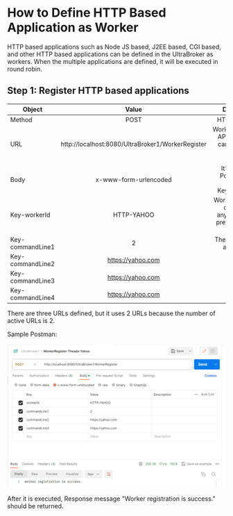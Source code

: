 # How to Define HTTP Based Application as Worker
HTTP based applications such as Node JS based, J2EE based, CGI based, and other HTTP based applications can be defined in the UltraBroker as workers. When the multiple applications are defined, it will be executed in round robin. 

## Step 1: Register HTTP based applications

| Object        | Value           | Description  |
| ------------- |:-------------:| -----:|
| Method      | POST | HTTP Method |
| URL      | http://localhost:8080/UltraBroker1/WorkerRegister      |   WorkerRegister API where we can register a worker process. |
| Body | x-www-form-urlencoded      |    It's a type of Post Content (It will be Key/Vaue pair |
| Key-workerId | HTTP-YAHOO | Worker ID (You can choose any word with prefix "HTTP-") |
| Key-commandLine1 | 2 | The number of active URLs |
| Key-commandLine2 | https://yahoo.com | URL 1 |
| Key-commandLine3 | https://yahoo.com |URL 2 |
| Key-commandLine4 | https://yahoo.com |URL 3 |
There are three URLs defined, but it uses 2 URLs because the number of active URLs is 2.

Sample Postman:

![alt text](https://github.com/shigeru-takehara/UltraBroker/blob/main/images/Postman-WorkerRegister-HTTP.PNG "WorkerRegister Postman")

After it is executed, Response message "Worker registration is success." should be returned.
